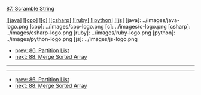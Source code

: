 [87. Scramble String](https://leetcode.com/problems/scramble-string/)

[![java]](../java/087-scramble-string.md)
[![cpp]](../cpp/087-scramble-string.md)
[![c]](../c/087-scramble-string.md)
[![csharp]](../csharp/087-scramble-string.md)
[![ruby]](../ruby/087-scramble-string.md)
[![python]](../python/087-scramble-string.md)
[![js]](../js/087-scramble-string.md)
[java]: ../images/java-logo.png
[cpp]: ../images/cpp-logo.png
[c]: ../images/c-logo.png
[csharp]: ../images/csharp-logo.png
[ruby]: ../images/ruby-logo.png
[python]: ../images/python-logo.png
[js]: ../images/js-logo.png

- [prev: 86. Partition List](086-partition-list.md)
- [next: 88. Merge Sorted Array](088-merge-sorted-array.md)

---


---

- [prev: 86. Partition List](086-partition-list.md)
- [next: 88. Merge Sorted Array](088-merge-sorted-array.md)
